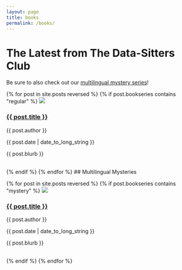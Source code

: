 ```yaml
---
layout: page
title: books
permalink: /books/
---
```


# The Latest from The Data-Sitters Club

Be sure to also check out our <a href="#mystery">multilingual mystery series</a>!

{% for post in site.posts reversed %}
{% if post.bookseries contains "regular" %}
<a href="/site/{{ post.url }}"><img src="/site/assets/bookcovers/{{ post.coverart }}" /></a>
<h3 class="postlist"><a href="/site/{{ post.url }}">{{ post.title }}</a></h3>
<p class="postlist">{{ post.author }}</p>
<p class="postlist">{{ post.date | date_to_long_string }}</p>
<p class="postlist">{{ post.blurb }}</p>	
<br />	
{% endif %}	
{% endfor %}

<a name="mystery" />
## Multilingual Mysteries

{% for post in site.posts reversed %}
{% if post.bookseries contains "mystery" %}
<a href="/site/{{ post.url }}"><img src="/site/assets/bookcovers/{{ post.coverart }}" /></a>
<h3 class="postlist"><a href="/site/{{ post.url }}">{{ post.title }}</a></h3>
<p class="postlist">{{ post.author }}</p>
<p class="postlist">{{ post.date | date_to_long_string }}</p>
<p class="postlist">{{ post.blurb }}</p>	
<br />	
{% endif %}	
{% endfor %}